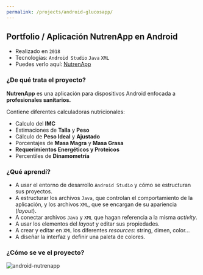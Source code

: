 ```yaml
---
permalink: /projects/android-glucosapp/
---
```


## Portfolio / Aplicación NutrenApp en Android

* Realizado en `2018`
* Tecnologías: `Android Studio` `Java` `XML`
* Puedes verlo aquí: [NutrenApp](https://play.google.com/store/apps/details?id=puermacorp.nutrenapp)

### ¿De qué trata el proyecto?

**NutrenApp** es una aplicación para dispositivos Android enfocada a **profesionales sanitarios.**

Contiene diferentes calculadoras nutricionales:

- Calculo del **IMC**
- Estimaciones de **Talla** y **Peso**
- Cálculo de **Peso Ideal** y **Ajustado**
- Porcentajes de **Masa Magra** y **Masa Grasa**
- **Requerimientos Energéticos y Proteicos**
- Percentiles de **Dinamometría**

### ¿Qué aprendí?

- A usar el entorno de desarrollo `Android Studio` y cómo se estructuran sus proyectos.
- A estructurar los archivos `Java`, que controlan el comportamiento de la aplicación, y los archivos `XML`, que se encargan de su apariencia (*layout*).
- A conectar archivos `Java` y `XML` que hagan referencia a la misma *activity*.
- A usar los elementos del *layout* y editar sus propiedades.
- A crear y editar en `XML` los diferentes *resources*: string, dimen, color...
- A diseñar la interfaz y definir una paleta de colores.

### ¿Cómo se ve el proyecto?

![android-nutrenapp](android-nutrenapp.png)
